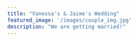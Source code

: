 ```yaml
---
title: "Vanessa's & Jaime's Wedding"
featured_image: '/images/couple_img.jpg'
description: "We are getting married!"
---
```

